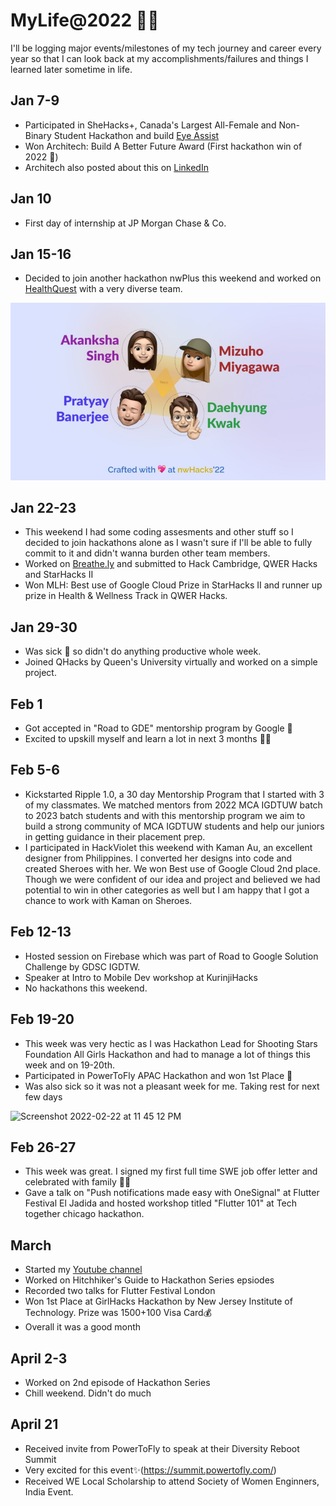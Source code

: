 # MyLife@2022 :woman_technologist:
I'll be logging major events/milestones of my tech journey and career every year so that I can look back at my accomplishments/failures and things I learned later sometime in life.


## Jan 7-9
- Participated in SheHacks+, Canada's Largest All-Female and Non-Binary Student Hackathon and build [Eye Assist](https://devpost.com/software/eye-assist)
- Won Architech: Build A Better Future Award (First hackathon win of 2022 :star_struck:)
- Architech also posted about this on [LinkedIn](https://www.linkedin.com/feed/update/urn:li:activity:6891477616415887360/)

## Jan 10
- First day of internship at JP Morgan Chase & Co. 

## Jan 15-16
- Decided to join another hackathon nwPlus this weekend and worked on [HealthQuest](https://devpost.com/software/healthquest) with a very diverse team.  
<img src="Pictures/nwPlusTeam.jpeg" width="650"/>

## Jan 22-23
- This weekend I had some coding assesments and other stuff so I decided to join hackathons alone as I wasn't sure if I'll be able to fully commit to it and didn't wanna burden other team members.
- Worked on [Breathe.ly](https://devpost.com/software/breathe-ly-xrhmz9) and submitted to Hack Cambridge, QWER Hacks and StarHacks II 
- Won MLH: Best use of Google Cloud Prize in StarHacks II and runner up prize in Health & Wellness Track in QWER Hacks. 

## Jan 29-30
- Was sick 🤒 so didn't do anything productive whole week. 
- Joined QHacks by Queen's University virtually and worked on a simple project.

## Feb 1
- Got accepted in "Road to GDE" mentorship program by Google 🤩 
- Excited to upskill myself and learn a lot in next 3 months 👩‍💻

## Feb 5-6
- Kickstarted Ripple 1.0, a 30 day Mentorship Program that I started with 3 of my classmates. We matched mentors from 2022 MCA IGDTUW batch to 2023 batch students and with this mentorship program we aim to build a strong community of MCA IGDTUW students and help our juniors in getting guidance in their placement prep. 
- I participated in HackViolet this weekend with Kaman Au, an excellent designer from Philippines. I converted her designs into code and created Sheroes with her. We won Best use of Google Cloud 2nd place. Though we were confident of our idea and project and believed we had potential to win in other categories as well but I am happy that I got a chance to work with Kaman on Sheroes. 

## Feb 12-13
- Hosted session on Firebase which was part of Road to Google Solution Challenge by GDSC IGDTW.
- Speaker at Intro to Mobile Dev workshop at KurinjiHacks
- No hackathons this weekend. 

## Feb 19-20
- This week was very hectic as I was Hackathon Lead for Shooting Stars Foundation All Girls Hackathon and had to manage a lot of things this week and on 19-20th.
- Participated in PowerToFly APAC Hackathon and won 1st Place 🤩   
- Was also sick so it was not a pleasant week for me. Taking rest for next few days

<img width="595" alt="Screenshot 2022-02-22 at 11 45 12 PM" src="https://user-images.githubusercontent.com/20701948/155193798-f4001ff0-acf4-4e2c-88b7-9440020527cf.png" width="650">   

## Feb 26-27  
- This week was great. I signed my first full time SWE job offer letter and celebrated with family 🥳🎊
- Gave a talk on "Push notifications made easy with OneSignal" at Flutter Festival El Jadida and hosted workshop titled "Flutter 101" at Tech together chicago hackathon.

## March    
- Started my [Youtube channel](https://www.youtube.com/channel/UCa6cGJzXI_xCUKwM3ZaB4kw)
- Worked on Hitchhiker's Guide to Hackathon Series epsiodes
- Recorded two talks for Flutter Festival London
- Won 1st Place at GirlHacks Hackathon by New Jersey Institute of Technology. Prize was $1500+$100 Visa Card💰
- Overall it was a good month

## April 2-3
- Worked on 2nd episode of Hackathon Series 
- Chill weekend. Didn't do much

## April 21
- Received invite from PowerToFly to speak at their Diversity Reboot Summit
- Very excited for this event✨(https://summit.powertofly.com/)
- Received WE Local Scholarship to attend Society of Women Enginners, India Event. 
